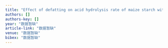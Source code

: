 ```yaml
---
title: "Effect of defatting on acid hydrolysis rate of maize starch with different amylose contents"
authors: []
authors-key: []
year: "数据暂缺"
article-link: "数据暂缺"
venue: "数据暂缺"
bibex: "数据暂缺"
---
```

